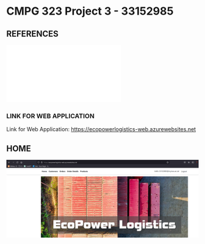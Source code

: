 # CMPG 323 Project 3 - 33152985

## REFERENCES

![References](./SuperStore%20P3/Documentation/References.pdf)

### LINK FOR WEB APPLICATION

Link for Web Application: https://ecopowerlogistics-web.azurewebsites.net <br />

## HOME

![Home](./SuperStore%20P3/Documentation/Images/Home1.png)